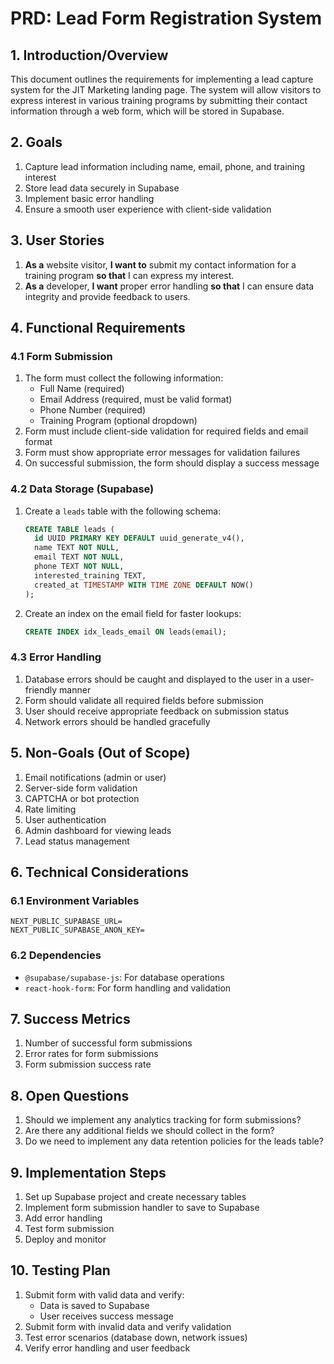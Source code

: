 # PRD: Lead Form Registration System

## 1. Introduction/Overview
This document outlines the requirements for implementing a lead capture system for the JIT Marketing landing page. The system will allow visitors to express interest in various training programs by submitting their contact information through a web form, which will be stored in Supabase.

## 2. Goals
1. Capture lead information including name, email, phone, and training interest
2. Store lead data securely in Supabase
3. Implement basic error handling
4. Ensure a smooth user experience with client-side validation

## 3. User Stories
1. **As a** website visitor, **I want to** submit my contact information for a training program **so that** I can express my interest.
2. **As a** developer, **I want** proper error handling **so that** I can ensure data integrity and provide feedback to users.

## 4. Functional Requirements

### 4.1 Form Submission
1. The form must collect the following information:
   - Full Name (required)
   - Email Address (required, must be valid format)
   - Phone Number (required)
   - Training Program (optional dropdown)
2. Form must include client-side validation for required fields and email format
3. Form must show appropriate error messages for validation failures
4. On successful submission, the form should display a success message

### 4.2 Data Storage (Supabase)
1. Create a `leads` table with the following schema:
   ```sql
   CREATE TABLE leads (
     id UUID PRIMARY KEY DEFAULT uuid_generate_v4(),
     name TEXT NOT NULL,
     email TEXT NOT NULL,
     phone TEXT NOT NULL,
     interested_training TEXT,
     created_at TIMESTAMP WITH TIME ZONE DEFAULT NOW()
   );
   ```
2. Create an index on the email field for faster lookups:
   ```sql
   CREATE INDEX idx_leads_email ON leads(email);
   ```

### 4.3 Error Handling
1. Database errors should be caught and displayed to the user in a user-friendly manner
2. Form should validate all required fields before submission
3. User should receive appropriate feedback on submission status
4. Network errors should be handled gracefully

## 5. Non-Goals (Out of Scope)
1. Email notifications (admin or user)
2. Server-side form validation
3. CAPTCHA or bot protection
4. Rate limiting
5. User authentication
6. Admin dashboard for viewing leads
7. Lead status management

## 6. Technical Considerations

### 6.1 Environment Variables
```
NEXT_PUBLIC_SUPABASE_URL=
NEXT_PUBLIC_SUPABASE_ANON_KEY=
```

### 6.2 Dependencies
- `@supabase/supabase-js`: For database operations
- `react-hook-form`: For form handling and validation

## 7. Success Metrics
1. Number of successful form submissions
2. Error rates for form submissions
3. Form submission success rate

## 8. Open Questions
1. Should we implement any analytics tracking for form submissions?
2. Are there any additional fields we should collect in the form?
3. Do we need to implement any data retention policies for the leads table?

## 9. Implementation Steps
1. Set up Supabase project and create necessary tables
2. Implement form submission handler to save to Supabase
3. Add error handling
4. Test form submission
5. Deploy and monitor

## 10. Testing Plan
1. Submit form with valid data and verify:
   - Data is saved to Supabase
   - User receives success message
2. Submit form with invalid data and verify validation
3. Test error scenarios (database down, network issues)
4. Verify error handling and user feedback
